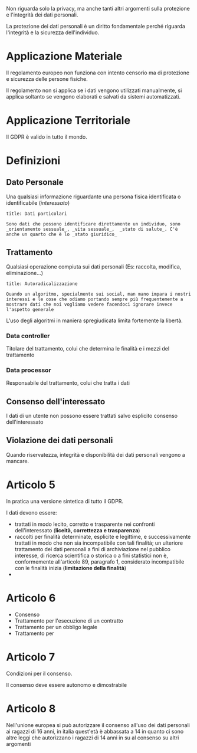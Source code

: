 Non riguarda solo la privacy, ma anche tanti altri argomenti sulla protezione e l'integrità dei dati personali.

La protezione dei dati personali è un diritto fondamentale perché riguarda l'integrità e la sicurezza dell'individuo.

# Applicazione Materiale

Il regolamento europeo non funziona con intento censorio ma di protezione e sicurezza delle persone fisiche.

Il regolamento non si applica se i dati vengono utilizzati manualmente, si applica soltanto se vengono elaborati e salvati da sistemi automatizzati.

# Applicazione Territoriale

Il GDPR è valido in tutto il mondo.

# Definizioni

## Dato Personale

Una qualsiasi informazione riguardante una persona fisica identificata o identificabile (_interessato_)

```ad-important
title: Dati particolari

Sono dati che possono identificare direttamente un individuo, sono _orientamento sessuale_, _vita sessuale_,  _stato di salute_. C'è anche un quarto che è lo _stato giuridico_

```

## Trattamento

Qualsiasi operazione compiuta sui dati personali (Es: raccolta, modifica, eliminazione...)

```ad-important
title: Autoradicalizzazione

Quando un algoritmo, specialmente sui social, man mano impara i nostri interessi e le cose che odiamo portando sempre più frequentemente a mostrare dati che noi vogliamo vedere facendoci ignorare invece l'aspetto generale

```

L'uso degli algoritmi in maniera spregiudicata limita fortemente la libertà.

### Data controller

Titolare del trattamento, colui che determina le finalità e i mezzi del trattamento

### Data processor

Responsabile del trattamento, colui che tratta i dati

## Consenso dell'interessato

I dati di un utente non possono essere trattati salvo esplicito consenso dell'interessato

## Violazione dei dati personali

Quando riservatezza, integrità e disponibilità dei dati personali vengono a mancare.

# Articolo 5

In pratica una versione sintetica di tutto il GDPR.

I dati devono essere:

- trattati in modo lecito, corretto e trasparente nei confronti dell'interessato (__liceità, correttezza  e trasparenza__)
- raccolti per finalità determinate, esplicite e legittime, e successivamente trattati in modo che  non sia incompatibile con tali finalità; un ulteriore trattamento dei dati personali a fini di  archiviazione nel pubblico interesse, di ricerca scientifica o storica o a fini statistici non è,  conformemente all'articolo 89, paragrafo 1, considerato incompatibile con le finalità inizia (__limitazione della finalità__)
-

# Articolo 6

- Consenso
- Trattamento per l'esecuzione di un contratto
- Trattamento per un obbligo legale
- Trattamento per 


# Articolo 7

Condizioni per il consenso.

Il consenso deve essere autonomo e dimostrabile

# Articolo 8

Nell'unione europea si può autorizzare il consenso all'uso dei dati personali ai ragazzi di 16 anni, in italia quest'età è abbassata a 14 in quanto ci sono altre leggi che autorizzano i ragazzi di 14 anni in su al consenso su altri argomenti